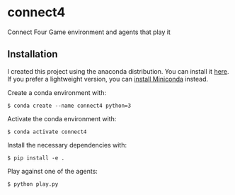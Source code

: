 # connect4
Connect Four Game environment and agents that play it

## Installation

I created this project using the anaconda distribution. You can install it [here](https://docs.anaconda.com/anaconda/install/). If you prefer a lightweight version, you can [install Miniconda](https://docs.conda.io/projects/conda/en/latest/user-guide/install/) instead.


Create a conda environment with:

    $ conda create --name connect4 python=3

Activate the conda environment with:

    $ conda activate connect4

Install the necessary dependencies with:

    $ pip install -e .

Play against one of the agents:

    $ python play.py
